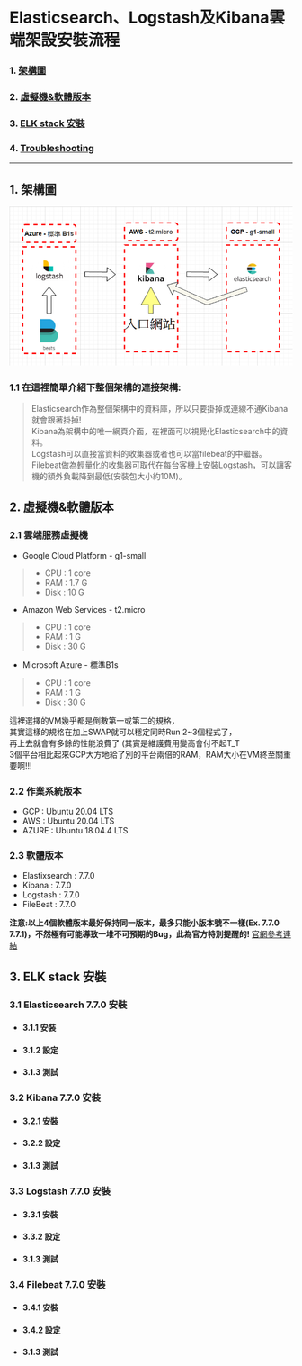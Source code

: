 # Elasticsearch、Logstash及Kibana雲端架設安裝流程

### 1. [架構圖](https://github.com/yotzom/Document/blob/master/ELKonCloud.md#1-%E6%9E%B6%E6%A7%8B%E5%9C%96-1)
### 2. [虛擬機&軟體版本](https://github.com/yotzom/Document/blob/master/ELKonCloud.md#2-%E8%99%9B%E6%93%AC%E6%A9%9F%E8%BB%9F%E9%AB%94%E7%89%88%E6%9C%AC-1)
### 3. [ELK stack 安裝](https://github.com/yotzom/Document/blob/master/ELKonCloud.md#3-elk-stack-%E5%AE%89%E8%A3%9D-1)
### 4. [Troubleshooting]()
--- 
## 1. 架構圖

![ELK架構圖](https://github.com/yotzom/Document/blob/master/ELKonCloud_img/ELKstucture.png "ELK架構圖")

### 1.1 在這裡簡單介紹下整個架構的連接架構:
> Elasticsearch作為整個架構中的資料庫，所以只要掛掉或連線不通Kibana就會跟著掛掉!<BR>
> Kibana為架構中的唯一網頁介面，在裡面可以視覺化Elasticsearch中的資料。<BR>
> Logstash可以直接當資料的收集器或者也可以當filebeat的中繼器。<BR>
> Filebeat做為輕量化的收集器可取代在每台客機上安裝Logstash，可以讓客機的額外負載降到最低(安裝包大小約10M)。<BR>
  
## 2. 虛擬機&軟體版本
### 2.1 雲端服務虛擬機
+ Google Cloud Platform - g1-small
> + CPU : 1 core
> + RAM : 1.7 G
> + Disk : 10 G
+ Amazon Web Services - t2.micro
> + CPU : 1 core
> + RAM : 1 G
> + Disk : 30 G
+ Microsoft Azure - 標準B1s
> + CPU : 1 core
> + RAM : 1 G
> + Disk : 30 G

這裡選擇的VM幾乎都是倒數第一或第二的規格， <BR>
其實這樣的規格在加上SWAP就可以穩定同時Run 2~3個程式了，<BR>
再上去就會有多餘的性能浪費了 (其實是維護費用變高會付不起T_T <BR>
3個平台相比起來GCP大方地給了別的平台兩倍的RAM，RAM大小在VM終至關重要啊!!!
  
### 2.2 作業系統版本
+ GCP : Ubuntu 20.04 LTS
+ AWS : Ubuntu 20.04 LTS
+ AZURE : Ubuntu 18.04.4 LTS

### 2.3 軟體版本
+ Elastixsearch : 7.7.0
+ Kibana : 7.7.0
+ Logstash : 7.7.0
+ FileBeat : 7.7.0 <BR>
  
**注意:以上4個軟體版本最好保持同一版本，最多只能小版本號不一樣(Ex. 7.7.0 7.7.1)，不然極有可能導致一堆不可預期的Bug，此為官方特別提醒的!**
[官網參考連結](https://www.elastic.co/guide/en/elastic-stack/current/installing-elastic-stack.html "https://www.elastic.co/guide/en/elastic-stack/current/installing-elastic-stack.html")

## 3. ELK stack 安裝
### 3.1 Elasticsearch 7.7.0 安裝
- #### 3.1.1 安裝
- #### 3.1.2 設定
- #### 3.1.3 測試

### 3.2 Kibana 7.7.0 安裝
- #### 3.2.1 安裝
- #### 3.2.2 設定
- #### 3.1.3 測試

### 3.3 Logstash 7.7.0 安裝
- #### 3.3.1 安裝
- #### 3.3.2 設定
- #### 3.1.3 測試

### 3.4 Filebeat 7.7.0 安裝
- #### 3.4.1 安裝
- #### 3.4.2 設定
- #### 3.1.3 測試
